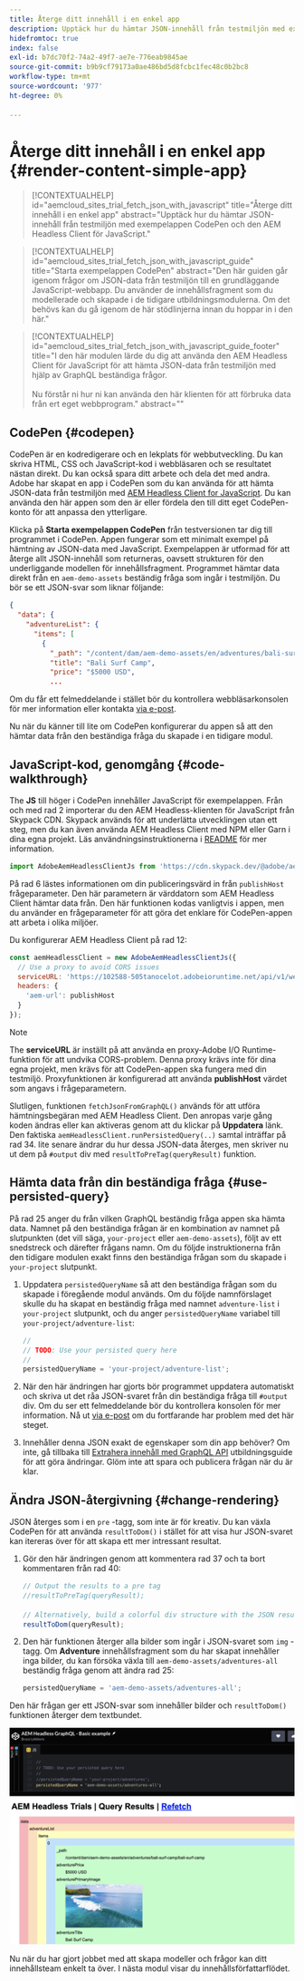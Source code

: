```yaml
---
title: Återge ditt innehåll i en enkel app
description: Upptäck hur du hämtar JSON-innehåll från testmiljön med exempelappen CodePen och den AEM Headless Client för JavaScript.
hidefromtoc: true
index: false
exl-id: b7dc70f2-74a2-49f7-ae7e-776eab9845ae
source-git-commit: b9b9cf79173a0ae486bd5d8fcbc1fec48c0b2bc8
workflow-type: tm+mt
source-wordcount: '977'
ht-degree: 0%

---
```



# Återge ditt innehåll i en enkel app {#render-content-simple-app}

>[!CONTEXTUALHELP]
>id="aemcloud_sites_trial_fetch_json_with_javascript"
>title="Återge ditt innehåll i en enkel app"
>abstract="Upptäck hur du hämtar JSON-innehåll från testmiljön med exempelappen CodePen och den AEM Headless Client för JavaScript."

>[!CONTEXTUALHELP]
>id="aemcloud_sites_trial_fetch_json_with_javascript_guide"
>title="Starta exempelappen CodePen"
>abstract="Den här guiden går igenom frågor om JSON-data från testmiljön till en grundläggande JavaScript-webbapp. Du använder de innehållsfragment som du modellerade och skapade i de tidigare utbildningsmodulerna. Om det behövs kan du gå igenom de här stödlinjerna innan du hoppar in i den här."

>[!CONTEXTUALHELP]
>id="aemcloud_sites_trial_fetch_json_with_javascript_guide_footer"
>title="I den här modulen lärde du dig att använda den AEM Headless Client för JavaScript för att hämta JSON-data från testmiljön med hjälp av GraphQL beständiga frågor.<br><br>Nu förstår ni hur ni kan använda den här klienten för att förbruka data från ert eget webbprogram."
>abstract=""

## CodePen {#codepen}

CodePen är en kodredigerare och en lekplats för webbutveckling. Du kan skriva HTML, CSS och JavaScript-kod i webbläsaren och se resultatet nästan direkt. Du kan också spara ditt arbete och dela det med andra. Adobe har skapat en app i CodePen som du kan använda för att hämta JSON-data från testmiljön med [AEM Headless Client for JavaScript](https://github.com/adobe/aem-headless-client-js). Du kan använda den här appen som den är eller fördela den till ditt eget CodePen-konto för att anpassa den ytterligare.

Klicka på **Starta exempelappen CodePen** från testversionen tar dig till programmet i CodePen. Appen fungerar som ett minimalt exempel på hämtning av JSON-data med JavaScript. Exempelappen är utformad för att återge allt JSON-innehåll som returneras, oavsett strukturen för den underliggande modellen för innehållsfragment. Programmet hämtar data direkt från en `aem-demo-assets` beständig fråga som ingår i testmiljön. Du bör se ett JSON-svar som liknar följande:

```json
{
  "data": {
    "adventureList": {
      "items": [
        {
          "_path": "/content/dam/aem-demo-assets/en/adventures/bali-surf-camp/bali-surf-camp",
          "title": "Bali Surf Camp",
          "price": "$5000 USD",
          ...
```

Om du får ett felmeddelande i stället bör du kontrollera webbläsarkonsolen för mer information eller kontakta [via e-post](mailto:aem-headless-trials-support@adobe.com?subject=AEM%20Trials%20support%20request).

Nu när du känner till lite om CodePen konfigurerar du appen så att den hämtar data från den beständiga fråga du skapade i en tidigare modul.

## JavaScript-kod, genomgång {#code-walkthrough}

The **JS** till höger i CodePen innehåller JavaScript för exempelappen. Från och med rad 2 importerar du den AEM Headless-klienten för JavaScript från Skypack CDN. Skypack används för att underlätta utvecklingen utan ett steg, men du kan även använda AEM Headless Client med NPM eller Garn i dina egna projekt. Läs användningsinstruktionerna i [README](https://github.com/adobe/aem-headless-client-js#aem-headless-client-for-javascript) för mer information.

```javascript
import AdobeAemHeadlessClientJs from 'https://cdn.skypack.dev/@adobe/aem-headless-client-js@v3.2.0';
```

På rad 6 lästes informationen om din publiceringsvärd in från `publishHost` frågeparameter. Den här parametern är värddatorn som AEM Headless Client hämtar data från. Den här funktionen kodas vanligtvis i appen, men du använder en frågeparameter för att göra det enklare för CodePen-appen att arbeta i olika miljöer.

Du konfigurerar AEM Headless Client på rad 12:

```javascript
const aemHeadlessClient = new AdobeAemHeadlessClientJs({
  // Use a proxy to avoid CORS issues
  serviceURL: 'https://102588-505tanocelot.adobeioruntime.net/api/v1/web/aem/proxy',
  headers: {
    'aem-url': publishHost
  }
});
```

>[!NOTE]
>
>The **serviceURL** är inställt på att använda en proxy-Adobe I/O Runtime-funktion för att undvika CORS-problem. Denna proxy krävs inte för dina egna projekt, men krävs för att CodePen-appen ska fungera med din testmiljö. Proxyfunktionen är konfigurerad att använda **publishHost** värdet som angavs i frågeparametern.

Slutligen, funktionen `fetchJsonFromGraphQL()` används för att utföra hämtningsbegäran med AEM Headless Client. Den anropas varje gång koden ändras eller kan aktiveras genom att du klickar på **Uppdatera** länk. Den faktiska `aemHeadlessClient.runPersistedQuery(..)` samtal inträffar på rad 34. lite senare ändrar du hur dessa JSON-data återges, men skriver nu ut dem på `#output` div med `resultToPreTag(queryResult)` funktion.

## Hämta data från din beständiga fråga {#use-persisted-query}

På rad 25 anger du från vilken GraphQL beständig fråga appen ska hämta data. Namnet på den beständiga frågan är en kombination av namnet på slutpunkten (det vill säga, `your-project` eller `aem-demo-assets`), följt av ett snedstreck och därefter frågans namn. Om du följde instruktionerna från den tidigare modulen exakt finns den beständiga frågan som du skapade i `your-project` slutpunkt.

1. Uppdatera `persistedQueryName` så att den beständiga frågan som du skapade i föregående modul används. Om du följde namnförslaget skulle du ha skapat en beständig fråga med namnet `adventure-list` i `your-project` slutpunkt, och du anger `persistedQueryName` variabel till `your-project/adventure-list`:

   ```javascript
   //
   // TODO: Use your persisted query here
   //
   persistedQueryName = 'your-project/adventure-list';
   ```

1. När den här ändringen har gjorts bör programmet uppdatera automatiskt och skriva ut det råa JSON-svaret från din beständiga fråga till `#output` div. Om du ser ett felmeddelande bör du kontrollera konsolen för mer information. Nå ut [via e-post](mailto:aem-headless-trials-support@adobe.com?subject=AEM%20Trials%20support%20request) om du fortfarande har problem med det här steget.

1. Innehåller denna JSON exakt de egenskaper som din app behöver? Om inte, gå tillbaka till [Extrahera innehåll med GraphQL API](https://experience.adobe.com/experiencemanager/learn/extract_content_using_graphql) utbildningsguide för att göra ändringar. Glöm inte att spara och publicera frågan när du är klar.

## Ändra JSON-återgivning {#change-rendering}

JSON återges som i en `pre` -tagg, som inte är för kreativ. Du kan växla CodePen för att använda `resultToDom()` i stället för att visa hur JSON-svaret kan itereras över för att skapa ett mer intressant resultat.

1. Gör den här ändringen genom att kommentera rad 37 och ta bort kommentaren från rad 40:

   ```javascript
   // Output the results to a pre tag
   //resultToPreTag(queryResult);
   
   // Alternatively, build a colorful div structure with the JSON results and render images inline
   resultToDom(queryResult);
   ```

1. Den här funktionen återger alla bilder som ingår i JSON-svaret som `img` -tagg. Om **Adventure** innehållsfragment som du har skapat innehåller inga bilder, du kan försöka växla till `aem-demo-assets/adventures-all` beständig fråga genom att ändra rad 25:

   ```javascript
   persistedQueryName = 'aem-demo-assets/adventures-all';
   ```

Den här frågan ger ett JSON-svar som innehåller bilder och `resultToDom()` funktionen återger dem textbundet.

![Resultat av frågan adventures-all och renderingsfunktionen resultToDom](assets/do-not-localize/adventures-all-query-result.png)

Nu när du har gjort jobbet med att skapa modeller och frågor kan ditt innehållsteam enkelt ta över. I nästa modul visar du innehållsförfattarflödet.
